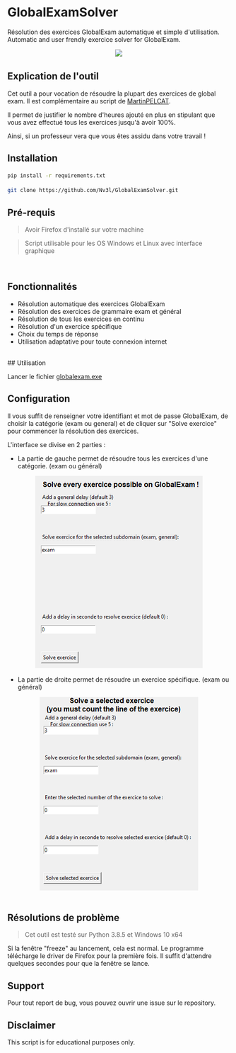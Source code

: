# GlobalExamSolver
Résolution des exercices GlobalExam automatique et simple d'utilisation. Automatic and user frendly exercice solver for GlobalExam.


<div id="header" align="center">
  <img src="https://content.globalexam.cloud/vi/media/logos/natural/global-exam-natural.png"> 
</div>

## Explication de l'outil
Cet outil a pour vocation de résoudre la plupart des exercices de global exam.
Il est complémentaire au script de [MartinPELCAT](https://github.com/MartinPELCAT/GlobalExamFinisher).

Il permet de justifier le nombre d'heures ajouté en plus en stipulant que vous avez effectué tous les exercices jusqu'à avoir 100%.

Ainsi, si un professeur vera que vous êtes assidu dans votre travail !

## Installation
```bash
pip install -r requirements.txt

git clone https://github.com/Nv3l/GlobalExamSolver.git
```
## Pré-requis
> Avoir Firefox d'installé sur votre machine

> Script utilisable pour les OS Windows et Linux avec interface graphique
<br>

## Fonctionnalités

- Résolution automatique des exercices GlobalExam
- Résolution des exercices de grammaire exam et général
- Résolution de tous les exercices en continu
- Résolution d'un exercice spécifique
- Choix du temps de réponse
- Utilisation adaptative pour toute connexion internet
<br>
## Utilisation

Lancer le fichier [globalexam.exe](globalexam.exe)
<br>

## Configuration

Il vous suffit de renseigner votre identifiant et mot de passe GlobalExam, de choisir la catégorie (exam ou general) et de cliquer sur "Solve exercice" pour commencer la résolution des exercices.

L'interface se divise en 2 parties :

- La partie de gauche permet de résoudre tous les exercices d'une catégorie. (exam ou général)


<div id="left_pannel" align="center">
  <img src="img/left pannel.png"> 
</div>


- La partie de droite permet de résoudre un exercice spécifique. (exam ou général)

<div id="right_pannel" align="center">
  <img src="img/right pannel.png"> 
</div>

<br>


## Résolutions de problème

> Cet outil est testé sur Python 3.8.5 et Windows 10 x64

Si la fenêtre "freeze" au lancement, cela est normal. Le programme télécharge le driver de Firefox pour la première fois. Il suffit d'attendre quelques secondes pour que la fenêtre se lance.

## Support

Pour tout report de bug, vous pouvez ouvrir une issue sur le repository.


## Disclaimer

This script is for educational purposes only.